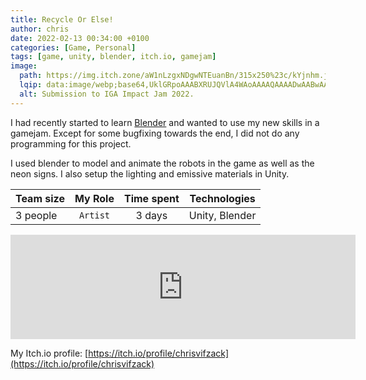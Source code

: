 ```yaml
---
title: Recycle Or Else!
author: chris
date: 2022-02-13 00:34:00 +0100
categories: [Game, Personal]
tags: [game, unity, blender, itch.io, gamejam]
image:
  path: https://img.itch.zone/aW1nLzgxNDgwNTEuanBn/315x250%23c/kYjnhm.jpg
  lqip: data:image/webp;base64,UklGRpoAAABXRUJQVlA4WAoAAAAQAAAADwAABwAAQUxQSDIAAAARL0AmbZurmr57yyIiqE8oiG0bejIYEQTgqiDA9vqnsUSI6H+oAERp2HZ65qP/VIAWAFZQOCBCAAAA8AEAnQEqEAAIAAVAfCWkAALp8sF8rgRgAP7o9FDvMCkMde9PK7euH5M1m6VWoDXf2FkP3BqV0ZYbO6NA/VFIAAAA
  alt: Submission to IGA Impact Jam 2022.
---
```


I had recently started to learn [Blender](https://www.blender.org/) and wanted to use my new skills in a gamejam. Except for some bugfixing towards the end, I did not do any programming for this project.

I used blender to model and animate the robots in the game as well as the neon signs. I also setup the lighting and emissive materials in Unity.

| Team size | My Role          | Time spent   | Technologies |
|-----------|:----------------:|:------------:|:------------:|
| 3 people  | `Artist`     | 3 days       | Unity, Blender  |

<iframe src="https://itch.io/embed/1397166?linkback=true&amp;dark=true" width="552" height="167" frameborder="0"><a href="https://lady-c.itch.io/recycle-or-else">Recycle Or Else! by Lady_C, MrNiacin, ChrisVifzack</a></iframe>

My Itch.io profile: [https://itch.io/profile/chrisvifzack](https://itch.io/profile/chrisvifzack)